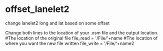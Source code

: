 # offset_lanelet2
change lanelet2 long and lat based on some offset

Change both lines to the location of your .osm file and the output location.
#The location of the original file
file_read = '/File/'+name
#The location of where you want the new file written
file_write = '/File/'+name2

